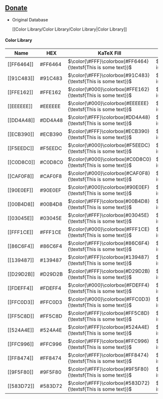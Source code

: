 ## [Donate](https://www.buymeacoffee.com/E8dhPOt)

- Original Database
    
    [[Color Library/Color Library/Color Library|Color Library]]
    

  

#### Color Library

|Name|HEX|KaTeX Fill|KaTeX Font|Bookmark|
|---|---|---|---|---|
|[[FF6464]]|\#FF6464|$\color{\#FFF}\colorbox{#FF6464}{\textsf{This is some text}}$|$\color{#FF6464}\textsf{This is some text}$|[ ]|
|[[91C483]]|\#91C483|$\color{\#FFF}\colorbox{#91C483}{\textsf{This is some text}}$|$\color{#91C483}\textsf{This is some text}$|[ ]|
|[[FFE162]]|\#FFE162|$\color{\#000}\colorbox{#FFE162}{\textsf{This is some text}}$|$\color{#FFE162}\textsf{This is some text}$|[ ]|
|[[EEEEEE]]|\#EEEEEE|$\color{\#000}\colorbox{#EEEEEE}{\textsf{This is some text}}$|$\color{#EEEEEE}\textsf{This is some text}$|[ ]|
|[[DD4A48]]|\#DD4A48|$\color{\#FFF}\colorbox{#DD4A48}{\textsf{This is some text}}$|$\color{#DD4A48}\textsf{This is some text}$|[ ]|
|[[ECB390]]|\#ECB390|$\color{\#FFF}\colorbox{#ECB390}{\textsf{This is some text}}$|$\color{#ECB390}\textsf{This is some text}$|[ ]|
|[[F5EEDC]]|\#F5EEDC|$\color{\#000}\colorbox{#F5EEDC}{\textsf{This is some text}}$|$\color{#F5EEDC}\textsf{This is some text}$|[ ]|
|[[C0D8C0]]|\#C0D8C0|$\color{\#000}\colorbox{#C0D8C0}{\textsf{This is some text}}$|$\color{#C0D8C0}\textsf{This is some text}$|[ ]|
|[[CAF0F8]]|\#CAF0F8|$\color{\#000}\colorbox{#CAF0F8}{\textsf{This is some text}}$|$\color{#CAF0F8}\textsf{This is some text}$|[ ]|
|[[90E0EF]]|\#90E0EF|$\color{\#000}\colorbox{#90E0EF}{\textsf{This is some text}}$|$\color{#90E0EF}\textsf{This is some text}$|[ ]|
|[[00B4D8]]|\#00B4D8|$\color{\#FFF}\colorbox{#00B4D8}{\textsf{This is some text}}$|$\color{#00B4D8}\textsf{This is some text}$|[x]|
|[[03045E]]|\#03045E|$\color{\#FFF}\colorbox{#03045E}{\textsf{This is some text}}$|$\color{#03045E}\textsf{This is some text}$|[x]|
|[[FFF1CE]]|\#FFF1CE|$\color{\#000}\colorbox{#FFF1CE}{\textsf{This is some text}}$|$\color{#FFF1CE}\textsf{This is some text}$|[ ]|
|[[86C6F4]]|\#86C6F4|$\color{\#FFF}\colorbox{#86C6F4}{\textsf{This is some text}}$|$\color{#86C6F4}\textsf{This is some text}$|[ ]|
|[[139487]]|\#139487|$\color{\#FFF}\colorbox{#139487}{\textsf{This is some text}}$|$\color{#139487}\textsf{This is some text}$|[x]|
|[[D29D2B]]|\#D29D2B|$\color{\#FFF}\colorbox{#D29D2B}{\textsf{This is some text}}$|$\color{#D29D2B}\textsf{This is some text}$|[ ]|
|[[FDEFF4]]|\#FDEFF4|$\color{\#000}\colorbox{#FDEFF4}{\textsf{This is some text}}$|$\color{#FDEFF4}\textsf{This is some text}$|[ ]|
|[[FFC0D3]]|\#FFC0D3|$\color{\#000}\colorbox{#FFC0D3}{\textsf{This is some text}}$|$\color{#FFC0D3}\textsf{This is some text}$|[ ]|
|[[FF5C8D]]|\#FF5C8D|$\color{\#FFF}\colorbox{#FF5C8D}{\textsf{This is some text}}$|$\color{#FF5C8D}\textsf{This is some text}$|[ ]|
|[[524A4E]]|\#524A4E|$\color{\#FFF}\colorbox{#524A4E}{\textsf{This is some text}}$|$\color{#524A4E}\textsf{This is some text}$|[ ]|
|[[FFC996]]|\#FFC996|$\color{\#FFF}\colorbox{#FFC996}{\textsf{This is some text}}$|$\color{#FFC996}\textsf{This is some text}$|[ ]|
|[[FF8474]]|\#FF8474|$\color{\#FFF}\colorbox{#FF8474}{\textsf{This is some text}}$|$\color{#FF8474}\textsf{This is some text}$|[ ]|
|[[9F5F80]]|\#9F5F80|$\color{\#FFF}\colorbox{#9F5F80}{\textsf{This is some text}}$|$\color{#9F5F80}\textsf{This is some text}$|[ ]|
|[[583D72]]|\#583D72|$\color{\#FFF}\colorbox{#583D72}{\textsf{This is some text}}$|$\color{#583D72}\textsf{This is some text}$|[ ]|